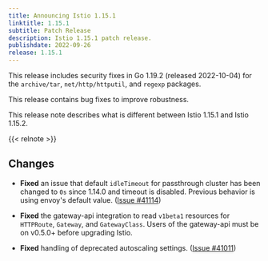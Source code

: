 ```yaml
---
title: Announcing Istio 1.15.1
linktitle: 1.15.1
subtitle: Patch Release
description: Istio 1.15.1 patch release.
publishdate: 2022-09-26
release: 1.15.1
---
```


This release includes security fixes in Go 1.19.2 (released 2022-10-04) for the `archive/tar`, `net/http/httputil`, and `regexp` packages.

This release contains bug fixes to improve robustness.

This release note describes what is different between Istio 1.15.1 and Istio 1.15.2.

{{< relnote >}}

## Changes

- **Fixed** an issue that default `idleTimeout` for passthrough cluster has been changed to `0s` since 1.14.0 and timeout is disabled. Previous behavior is using envoy's default value. ([Issue #41114](https://github.com/istio/istio/issues/41114))

- **Fixed** the gateway-api integration to read `v1beta1` resources for `HTTPRoute`, `Gateway`, and `GatewayClass`. Users of the gateway-api must be on v0.5.0+ before upgrading Istio.

- **Fixed** handling of deprecated autoscaling settings. ([Issue #41011](https://github.com/istio/istio/issues/41011))
